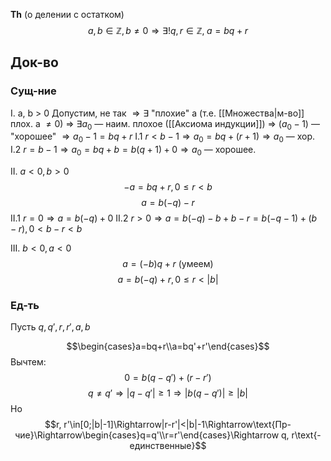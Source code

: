 **Th** (о делении с остатком)
$$a, b\in\mathbb{Z}, b\ne0 \Rightarrow \exists!q,r\in\mathbb{Z},\;a=bq+r$$
## Док-во
### Сущ-ние
I. a, b > 0
Допустим, не так $\Rightarrow \exists$ "плохие"  a (т.е. [[Множества|м-во]] плох. a $\ne 0$) $\Rightarrow$
$\exists a_0$ — наим. плохое ([[Аксиома индукции]]) $\Rightarrow$
$(a_0-1)$ — "хорошее" $\Rightarrow a_0-1=bq+r$
I.1 $r<b-1 \Rightarrow a_0=bq+(r+1)\Rightarrow a_0$ — хор.
I.2 $r=b-1 \Rightarrow a_0=bq+b=b(q+1)+0\Rightarrow a_0$ — хорошее.

II. $a<0, b>0$
$$-a=bq+r, 0\le r<b$$
$$a=b(-q)-r$$
II.1 $r=0\Rightarrow a=b(-q)+0$
II.2 $r>0\Rightarrow a=b(-q)-b+b-r=b(-q-1)+(b-r), 0<b-r<b$

III. $b<0, a<0$
$$a=(-b)q+r\text{ (умеем)}$$
$$a=b(-q)+r, 0\le r<|b|$$
### Ед-ть
Пусть $q, q', r, r', a, b$

$$\begin{cases}a=bq+r\\a=bq'+r'\end{cases}$$
Вычтем:
$$0=b(q-q')+(r-r')$$
$$q\ne q' \Rightarrow |q-q'|\ge1\Rightarrow |b(q-q')|\ge|b|$$
Но
$$r, r'\in[0;|b|-1]\Rightarrow|r-r'|<|b|-1\Rightarrow\text{Пр-чие}\Rightarrow\begin{cases}q=q'\\r=r'\end{cases}\Rightarrow q, r\text{-единственные}$$